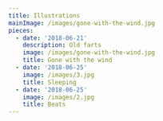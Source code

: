 ```yaml
---
title: Illustrations
mainImage: /images/gone-with-the-wind.jpg
pieces:
  - date: '2018-06-21'
    description: Old farts
    image: /images/gone-with-the-wind.jpg
    title: Gone with the wind
  - date: '2018-06-25'
    image: /images/3.jpg
    title: Sleeping
  - date: '2018-06-25'
    image: /images/2.jpg
    title: Beats
---
```


